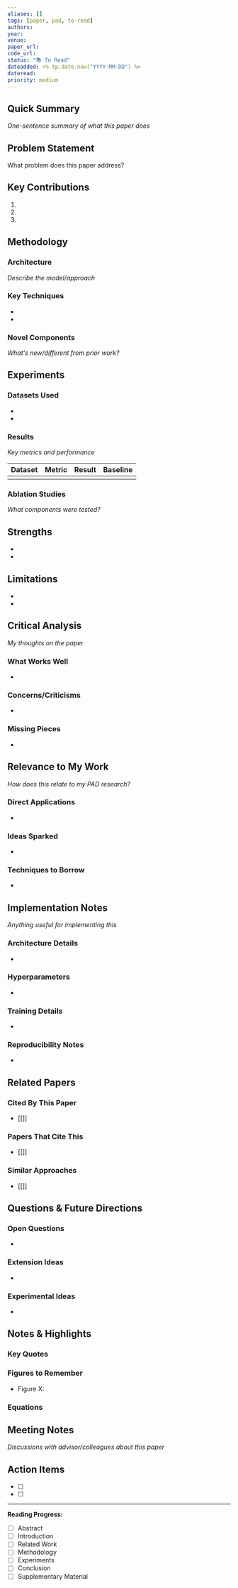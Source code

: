 ```yaml
---
aliases: []
tags: [paper, pad, to-read]
authors: 
year: 
venue: 
paper_url: 
code_url: 
status: "📚 To Read"
dateadded: <% tp.date.now("YYYY-MM-DD") %>
dateread: 
priority: medium
---
```


## Quick Summary
*One-sentence summary of what this paper does*


## Problem Statement
What problem does this paper address?


## Key Contributions
1. 
2. 
3. 

## Methodology
### Architecture
*Describe the model/approach*


### Key Techniques
- 
- 

### Novel Components
*What's new/different from prior work?*


## Experiments
### Datasets Used
- 
- 

### Results
*Key metrics and performance*

| Dataset | Metric | Result | Baseline |
|---------|--------|--------|----------|
|         |        |        |          |

### Ablation Studies
*What components were tested?*


## Strengths
- 
- 

## Limitations
- 
- 

## Critical Analysis
*My thoughts on the paper*

### What Works Well
- 

### Concerns/Criticisms
- 

### Missing Pieces
- 

## Relevance to My Work
*How does this relate to my PAD research?*

### Direct Applications
- 

### Ideas Sparked
- 

### Techniques to Borrow
- 

## Implementation Notes
*Anything useful for implementing this*

### Architecture Details
- 

### Hyperparameters
- 

### Training Details
- 

### Reproducibility Notes
- 

## Related Papers
### Cited By This Paper
- [[]]

### Papers That Cite This
- [[]]

### Similar Approaches
- [[]]

## Questions & Future Directions
### Open Questions
- 

### Extension Ideas
- 

### Experimental Ideas
- 

## Notes & Highlights
### Key Quotes
> 

### Figures to Remember
- Figure X: 

### Equations
$$
$$

## Meeting Notes
*Discussions with advisor/colleagues about this paper*


## Action Items
- [ ] 
- [ ] 

---
**Reading Progress:** 
- [ ] Abstract
- [ ] Introduction
- [ ] Related Work
- [ ] Methodology
- [ ] Experiments
- [ ] Conclusion
- [ ] Supplementary Material
